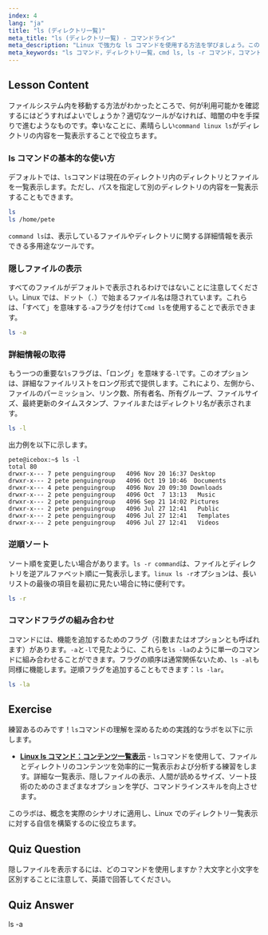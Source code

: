```yaml
---
index: 4
lang: "ja"
title: "ls (ディレクトリ一覧)"
meta_title: "ls (ディレクトリ一覧) - コマンドライン"
meta_description: "Linux で強力な ls コマンドを使用する方法を学びましょう。このガイドでは、ディレクトリの内容を一覧表示する方法、ls -a で隠しファイルを表示する方法、ls -l で詳細な一覧を取得する方法、ls -r コマンドで逆順ソートする方法を解説します。cmd ls をマスターするための完璧なレッスンです。"
meta_keywords: "ls コマンド，ディレクトリ一覧，cmd ls, ls -r コマンド，コマンド ls, linux ls -r, コマンド linux ls, 隠しファイル，Linux コマンド，初心者 Linux"
---
```


## Lesson Content

ファイルシステム内を移動する方法がわかったところで、何が利用可能かを確認するにはどうすればよいでしょうか？適切なツールがなければ、暗闇の中を手探りで進むようなものです。幸いなことに、素晴らしい`command linux ls`がディレクトリの内容を一覧表示することで役立ちます。

### ls コマンドの基本的な使い方

デフォルトでは、`ls`コマンドは現在のディレクトリ内のディレクトリとファイルを一覧表示します。ただし、パスを指定して別のディレクトリの内容を一覧表示することもできます。

```bash
ls
ls /home/pete
```

`command ls`は、表示しているファイルやディレクトリに関する詳細情報を表示できる多用途なツールです。

### 隠しファイルの表示

すべてのファイルがデフォルトで表示されるわけではないことに注意してください。Linux では、ドット（`.`）で始まるファイル名は隠されています。これらは、「すべて」を意味する`-a`フラグを付けて`cmd ls`を使用することで表示できます。

```bash
ls -a
```

### 詳細情報の取得

もう一つの重要な`ls`フラグは、「ロング」を意味する`-l`です。このオプションは、詳細なファイルリストをロング形式で提供します。これにより、左側から、ファイルのパーミッション、リンク数、所有者名、所有グループ、ファイルサイズ、最終更新のタイムスタンプ、ファイルまたはディレクトリ名が表示されます。

```bash
ls -l
```

出力例を以下に示します。

```plaintext
pete@icebox:~$ ls -l
total 80
drwxr-x--- 7 pete penguingroup   4096 Nov 20 16:37 Desktop
drwxr-x--- 2 pete penguingroup   4096 Oct 19 10:46  Documents
drwxr-x--- 4 pete penguingroup   4096 Nov 20 09:30 Downloads
drwxr-x--- 2 pete penguingroup   4096 Oct  7 13:13   Music
drwxr-x--- 2 pete penguingroup   4096 Sep 21 14:02 Pictures
drwxr-x--- 2 pete penguingroup   4096 Jul 27 12:41   Public
drwxr-x--- 2 pete penguingroup   4096 Jul 27 12:41   Templates
drwxr-x--- 2 pete penguingroup   4096 Jul 27 12:41   Videos
```

### 逆順ソート

ソート順を変更したい場合があります。`ls -r command`は、ファイルとディレクトリを逆アルファベット順に一覧表示します。`linux ls -r`オプションは、長いリストの最後の項目を最初に見たい場合に特に便利です。

```bash
ls -r
```

### コマンドフラグの組み合わせ

コマンドには、機能を追加するためのフラグ（引数またはオプションとも呼ばれます）があります。`-a`と`-l`で見たように、これらを`ls -la`のように単一のコマンドに組み合わせることができます。フラグの順序は通常関係ないため、`ls -al`も同様に機能します。逆順フラグを追加することもできます：`ls -lar`。

```bash
ls -la
```

## Exercise

練習あるのみです！`ls`コマンドの理解を深めるための実践的なラボを以下に示します。

- **[Linux ls コマンド：コンテンツ一覧表示](https://labex.io/ja/labs/linux-linux-ls-command-content-listing-219205)** - `ls`コマンドを使用して、ファイルとディレクトリのコンテンツを効率的に一覧表示および分析する練習をします。詳細な一覧表示、隠しファイルの表示、人間が読めるサイズ、ソート技術のためのさまざまなオプションを学び、コマンドラインスキルを向上させます。

このラボは、概念を実際のシナリオに適用し、Linux でのディレクトリ一覧表示に対する自信を構築するのに役立ちます。

## Quiz Question

隠しファイルを表示するには、どのコマンドを使用しますか？大文字と小文字を区別することに注意して、英語で回答してください。

## Quiz Answer

ls -a
